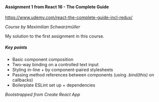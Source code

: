 #### Assignment 1 from React 16 - The Complete Guide
https://www.udemy.com/react-the-complete-guide-incl-redux/

_Course by Maximilian Schwarzmüller_

My solution to the first assignment in this course.

##### Key points
+ Basic component composition
+ Two-way binding on a controlled text input
+ Styling in-line + by component-paired stylesheets
+ Passing method references between components (using _.bind(this)_ on callbacks)
+ Boilerplate ESLint set up + dependencies

_Bootstrapped from Create React App_
